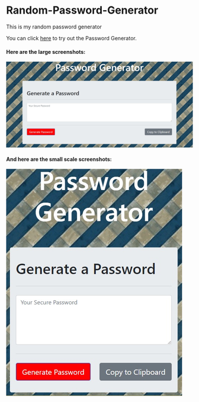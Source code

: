 # Random-Password-Generator
This is my random password generator

You can click [here](https://mattcluff.github.io/Random-Password-Generator/) to try out the Password Generator.


#### Here are the large screenshots:
![Large Example of Password Generator](https://github.com/mattcluff/Random-Password-Generator/blob/master/assets/images/large-password-generator.jpg)


#### And here are the small scale screenshots:
![Small Screen Shot of Password Generator (Mobile View)](https://github.com/mattcluff/Random-Password-Generator/blob/master/assets/images/small-password-generator.jpg)